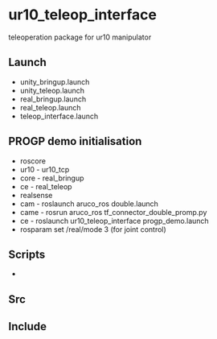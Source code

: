 # ur10_teleop_interface
teleoperation package for ur10 manipulator

## Launch
* unity_bringup.launch
* unity_teleop.launch
* real_bringup.launch
* real_teleop.launch
* teleop_interface.launch

## PROGP demo initialisation
* roscore
* ur10 - ur10_tcp
* core - real_bringup
* ce - real_teleop
* realsense
* cam - roslaunch aruco_ros double.launch
* came - rosrun aruco_ros tf_connector_double_promp.py
* ce - roslaunch ur10_teleop_interface progp_demo.launch
* rosparam set /real/mode 3 (for joint control)

## Scripts
* 

## Src

## Include
